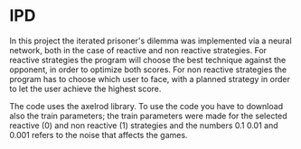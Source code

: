 # IPD

In this project the iterated prisoner's dilemma was implemented via a neural network, both in the case of reactive and non reactive strategies. For reactive strategies the program will choose the best technique against the opponent, in order to optimize both scores. For non reactive strategies the program has to choose which user to face, with a planned strategy in order to let the user achieve the highest score.

The code uses the axelrod library.
To use the code you have to download also the train parameters; the train parameters were made for the selected reactive (0) and non reactive (1) strategies and the numbers 0.1 0.01 and 0.001 refers to the noise that affects the games.
